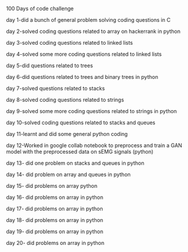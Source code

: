 100 Days of code challenge

day 1-did a bunch of general problem solving coding questions in C

day 2-solved coding questions related to array on hackerrank in python

day 3-solved coding questions related to linked lists

day 4-solved some more coding questions related to linked lists

day 5-did questions related to trees

day 6-did questions related to trees and binary trees in python

day 7-solved questions related to stacks

day 8-solved coding questions related to strings

day 9-solved some more coding questions related to strings in python

day 10-solved  coding questions related to stacks and queues

day 11-learnt and did some general python coding

day 12-Worked in google collab notebook to preprocess and train a GAN model with the preprocessed data on sEMG signals (python)

day 13- did one problem on stacks and queues in python

day 14- did problem on array and queues in python

day 15- did problems on array  python

day 16- did problems on array in python

day 17- did problems on array in python

day 18- did problems on array in python

day 19- did problems on array in python

day 20- did problems on array in python
